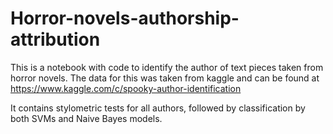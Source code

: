 # Horror-novels-authorship-attribution
This is a notebook with code to identify the author of text pieces taken from horror novels. The data for this was taken from kaggle and can be found at https://www.kaggle.com/c/spooky-author-identification

It contains stylometric tests for all authors, followed by classification by both SVMs and Naive Bayes models.

